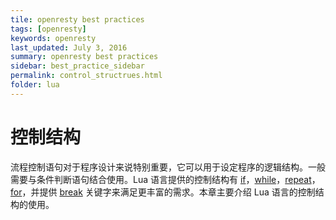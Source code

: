 ```yaml
---
tile: openresty best practices
tags: [openresty]
keywords: openresty
last_updated: July 3, 2016
summary: openresty best practices
sidebar: best_practice_sidebar
permalink: control_structrues.html
folder: lua
---
```

# 控制结构

流程控制语句对于程序设计来说特别重要，它可以用于设定程序的逻辑结构。一般需要与条件判断语句结合使用。Lua 语言提供的控制结构有 [if](lua/if_else.md)，[while](lua/while.md)，[repeat](lua/repeat.md)，[for](lua/for.md)，并提供 [break](lua/break.md) 关键字来满足更丰富的需求。本章主要介绍 Lua 语言的控制结构的使用。